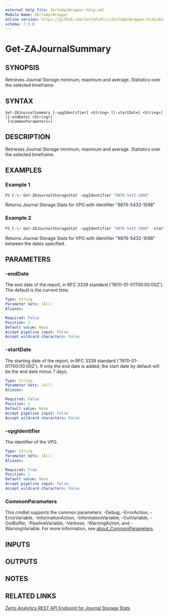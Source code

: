 ```yaml
---
external help file: ZertoApiWrapper-help.xml
Module Name: ZertoApiWrapper
online version: https://github.com/ZertoPublic/ZertoApiWrapper/blob/master/docs/Get-ZAJournalStorageStat.md
schema: 2.0.0
---
```


# Get-ZAJournalSummary

## SYNOPSIS

Retrieves Journal Storage minimum, maximum and average. Statistics over the selected timeframe.

## SYNTAX

```
Get-ZAJournalSummary [-vpgIdentifier] <String> [[-startDate] <String>] [[-endDate] <String>]
 [<CommonParameters>]
```

## DESCRIPTION

Retrieves Journal Storage minimum, maximum and average. Statistics over the selected timeframe.

## EXAMPLES

### Example 1
```powershell
PS C:\> Get-ZAJournalStorageStat -vpgIdentifier "9876-5432-1098"
```

Returns Journal Storage Stats for VPG with identifier "9876-5432-1098"

### Example 2
```powershell
PS C:\> Get-ZAJournalStorageStat -vpgIdentifier "9876-5432-1098" -startDate "2019-06-01" -endDate "2019-06-08"
```

Returns Journal Storage Stats for VPG with identifier "9876-5432-1098" between the dates specified.

## PARAMETERS

### -endDate
The end date of the report, in RFC 3339 standard ('1970-01-01T00:00:00Z').
The default is the current time.

```yaml
Type: String
Parameter Sets: (All)
Aliases:

Required: False
Position: 3
Default value: None
Accept pipeline input: False
Accept wildcard characters: False
```

### -startDate
The starting date of the report, in RFC 3339 standard ('1970-01-01T00:00:00Z').
If only the end date is added, the start date by default will be the end date minus 7 days.

```yaml
Type: String
Parameter Sets: (All)
Aliases:

Required: False
Position: 2
Default value: None
Accept pipeline input: False
Accept wildcard characters: False
```

### -vpgIdentifier
The identifier of the VPG.

```yaml
Type: String
Parameter Sets: (All)
Aliases:

Required: True
Position: 1
Default value: None
Accept pipeline input: False
Accept wildcard characters: False
```

### CommonParameters
This cmdlet supports the common parameters: -Debug, -ErrorAction, -ErrorVariable, -InformationAction, -InformationVariable, -OutVariable, -OutBuffer, -PipelineVariable, -Verbose, -WarningAction, and -WarningVariable. For more information, see [about_CommonParameters](http://go.microsoft.com/fwlink/?LinkID=113216).

## INPUTS

## OUTPUTS

## NOTES

## RELATED LINKS

[Zerto Analytics REST API Endpoint for Journal Storage Stats](https://docs.api.zerto.com/#/Journal_Reports/get_v2_reports_stats_journal_storage)
